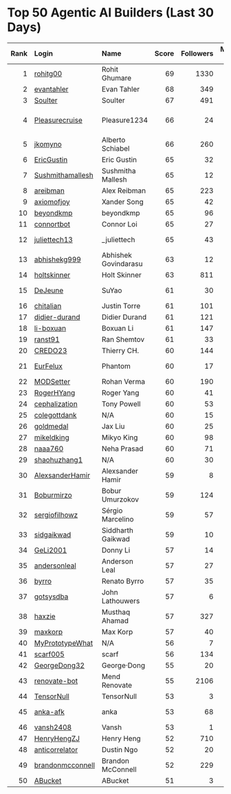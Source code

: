 # Top 50 Agentic AI Builders (Last 30 Days)

| Rank | Login | Name | Score | Followers | Merged PRs | Reviews | Hireable | Company |
|---:|:---|:---|---:|---:|---:|---:|:---:|:---|
| 1 | [rohitg00](https://github.com/rohitg00) | Rohit Ghumare | 69 | 1330 | 46 | 54 | ✅ | Motia |
| 2 | [evantahler](https://github.com/evantahler) | Evan Tahler | 68 | 349 | 50 | 90 | ✅ | @arcade-ai   |
| 3 | [Soulter](https://github.com/Soulter) | Soulter  | 67 | 491 | 39 | 58 | ✅ | @astrbotdevs |
| 4 | [Pleasurecruise](https://github.com/Pleasurecruise) | Pleasure1234 | 66 | 24 | 25 | 152 | ✅ | @CompPsyUnion @CherryHQ @MaaAssistantArknights |
| 5 | [jkomyno](https://github.com/jkomyno) | Alberto Schiabel | 66 | 260 | 29 | 209 | ✅ | @prisma |
| 6 | [EricGustin](https://github.com/EricGustin) | Eric Gustin | 65 | 32 | 50 | 81 | ✅ | @ArcadeAI |
| 7 | [Sushmithamallesh](https://github.com/Sushmithamallesh) | Sushmitha Mallesh | 65 | 12 | 34 | 66 | ✅ | N/A |
| 8 | [areibman](https://github.com/areibman) | Alex Reibman | 65 | 223 | 31 | 43 | ✅ | N/A |
| 9 | [axiomofjoy](https://github.com/axiomofjoy) | Xander Song | 65 | 42 | 38 | 113 | ✅ | N/A |
| 10 | [beyondkmp](https://github.com/beyondkmp) | beyondkmp | 65 | 96 | 37 | 203 | ✅ | N/A |
| 11 | [connortbot](https://github.com/connortbot) | Connor Loi | 65 | 27 | 50 | 117 | ✅ | University of Waterloo |
| 12 | [juliettech13](https://github.com/juliettech13) | _juliettech | 65 | 43 | 50 | 84 | ✅ | @helicone, @lewagon, @aragon, @cyfrin |
| 13 | [abhishekg999](https://github.com/abhishekg999) | Abhishek Govindarasu | 63 | 12 | 23 | 139 | ✅ | N/A |
| 14 | [holtskinner](https://github.com/holtskinner) | Holt Skinner | 63 | 811 | 45 | 64 |  | @google  |
| 15 | [DeJeune](https://github.com/DeJeune) | SuYao | 61 | 30 | 44 | 158 |  | Chinese Academy of Sciences University |
| 16 | [chitalian](https://github.com/chitalian) | Justin Torre | 61 | 101 | 50 | 79 |  | Helicone  |
| 17 | [didier-durand](https://github.com/didier-durand) | Didier Durand | 61 | 121 | 32 | 92 |  | AWS |
| 18 | [li-boxuan](https://github.com/li-boxuan) | Boxuan Li | 61 | 147 | 50 | 183 |  | Microsoft |
| 19 | [ranst91](https://github.com/ranst91) | Ran Shemtov | 61 | 33 | 50 | 65 |  | N/A |
| 20 | [CREDO23](https://github.com/CREDO23) | Thierry CH. | 60 | 144 | 28 | 195 |  | @ever-co  |
| 21 | [EurFelux](https://github.com/EurFelux) | Phantom | 60 | 17 | 49 | 122 |  | Northwestern Polytechnical University |
| 22 | [MODSetter](https://github.com/MODSetter) | Rohan Verma | 60 | 190 | 50 | 73 |  | N/A |
| 23 | [RogerHYang](https://github.com/RogerHYang) | Roger Yang | 60 | 41 | 50 | 126 |  | N/A |
| 24 | [cephalization](https://github.com/cephalization) | Tony Powell | 60 | 53 | 40 | 173 |  | @Arize-ai |
| 25 | [colegottdank](https://github.com/colegottdank) | N/A | 60 | 15 | 50 | 69 |  | N/A |
| 26 | [goldmedal](https://github.com/goldmedal) | Jax Liu | 60 | 25 | 34 | 116 |  | Canner |
| 27 | [mikeldking](https://github.com/mikeldking) | Mikyo King | 60 | 98 | 50 | 65 |  | Arize AI |
| 28 | [naaa760](https://github.com/naaa760) | Neha Prasad | 60 | 71 | 25 | 86 |  | N/A |
| 29 | [shaohuzhang1](https://github.com/shaohuzhang1) | N/A | 60 | 30 | 50 | 80 |  | N/A |
| 30 | [AlexsanderHamir](https://github.com/AlexsanderHamir) | Alexsander Hamir | 59 | 8 | 50 | 52 |  | BerriAI |
| 31 | [Boburmirzo](https://github.com/Boburmirzo) | Bobur Umurzokov | 59 | 124 | 19 | 68 | ✅ | Microsoft |
| 32 | [sergiofilhowz](https://github.com/sergiofilhowz) | Sérgio Marcelino | 59 | 57 | 41 | 44 |  | @MotiaDev  |
| 33 | [sidgaikwad](https://github.com/sidgaikwad) | Siddharth Gaikwad | 59 | 10 | 19 | 76 | ✅ | N/A |
| 34 | [GeLi2001](https://github.com/GeLi2001) | Donny Li | 57 | 14 | 22 | 208 |  | N/A |
| 35 | [andersonleal](https://github.com/andersonleal) | Anderson Leal | 57 | 27 | 22 | 75 |  | N/A |
| 36 | [byrro](https://github.com/byrro) | Renato Byrro | 57 | 35 | 22 | 159 |  | Hackverse |
| 37 | [gotsysdba](https://github.com/gotsysdba) | John Lathouwers | 57 | 6 | 31 | 60 |  | Oracle |
| 38 | [haxzie](https://github.com/haxzie) | Musthaq Ahamad | 57 | 327 | 38 | 34 |  | @composiohq |
| 39 | [maxkorp](https://github.com/maxkorp) | Max Korp | 57 | 40 | 41 | 22 | ✅ | @copilotkit |
| 40 | [MyPrototypeWhat](https://github.com/MyPrototypeWhat) | N/A | 56 | 7 | 18 | 164 | ✅ | N/A |
| 41 | [scarf005](https://github.com/scarf005) | scarf | 56 | 134 | 21 | 75 |  | @quotabook |
| 42 | [GeorgeDong32](https://github.com/GeorgeDong32) | George·Dong | 55 | 20 | 15 | 175 | ✅ | Sun Yat-Sen University |
| 43 | [renovate-bot](https://github.com/renovate-bot) | Mend Renovate | 55 | 2106 | 48 | 29 |  | @mend |
| 44 | [TensorNull](https://github.com/TensorNull) | TensorNull | 53 | 3 | 24 | 62 |  | N/A |
| 45 | [anka-afk](https://github.com/anka-afk) | anka | 53 | 68 | 18 | 68 |  | South China University of Technology |
| 46 | [vansh2408](https://github.com/vansh2408) | Vansh | 53 | 1 | 50 | 49 |  | N/A |
| 47 | [HenryHengZJ](https://github.com/HenryHengZJ) | Henry Heng | 52 | 710 | 40 | 8 | ✅ | N/A |
| 48 | [anticorrelator](https://github.com/anticorrelator) | Dustin Ngo | 52 | 20 | 17 | 236 |  | N/A |
| 49 | [brandonmcconnell](https://github.com/brandonmcconnell) | Brandon McConnell | 52 | 229 | 10 | 195 | ✅ | DreamThinkBuild |
| 50 | [ABucket](https://github.com/ABucket) | ABucket | 51 | 3 | 17 | 60 | ✅ | N/A |

